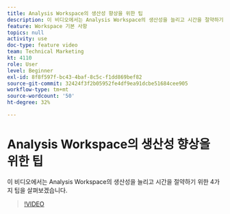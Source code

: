 ```yaml
---
title: Analysis Workspace의 생산성 향상을 위한 팁
description: 이 비디오에서는 Analysis Workspace의 생산성을 늘리고 시간을 절약하기 위한 4가지 팁을 살펴보겠습니다.
feature: Workspace 기본 사항
topics: null
activity: use
doc-type: feature video
team: Technical Marketing
kt: 4110
role: User
level: Beginner
exl-id: 8f8f597f-bc43-4baf-8c5c-f1dd869bef82
source-git-commit: 32424f3f2b05952fe4df9ea91dcbe51684cee905
workflow-type: tm+mt
source-wordcount: '50'
ht-degree: 32%

---
```


# Analysis Workspace의 생산성 향상을 위한 팁

이 비디오에서는 Analysis Workspace의 생산성을 늘리고 시간을 절약하기 위한 4가지 팁을 살펴보겠습니다.

>[!VIDEO](https://video.tv.adobe.com/v/31157/?quality=12)
